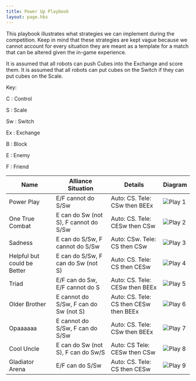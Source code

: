 ```yaml
---
title: Power Up Playbook
layout: page.hbs
---
```


This playbook illustrates what strategies we can implement during the competition. Keep in mind that these strategies are kept vague because we cannot account for every situation they are meant as a template for a match that can be altered given the in-game experience.

It is assumed that all robots can push Cubes into the Exchange and score them. It is assumed that all robots can put cubes on the Switch if they can put cubes on the Scale.

Key:

C : Control

S : Scale

Sw : Switch

Ex : Exchange

B : Block

E : Enemy

F : Friend

| Name | Alliance Situation | Details | Diagram |
| ---- | ------------------ | -------  | ------- |
| Power Play | E/F cannot do S/Sw | Auto: CS. Tele: CSw then BEEx | ![Play 1](/images/playbook/play-1.jpg) |
| One True Combat | E can do Sw (not S), F cannot do S/Sw |  Auto: CS. Tele: CESw then CSw | ![Play 2](/images/playbook/play-2.jpg) |
| Sadness | E can do S/Sw, F cannot do S/Sw | Auto: CSw. Tele: CS then CSw | ![Play 3](/images/playbook/play-3.jpg) |
| Helpful but could be Better | E can do S/Sw, F can do Sw (not S) | Auto: CS. Tele: CS then CESw | ![Play 4](/images/playbook/play-4.jpg) |
| Triad | E/F can do Sw, E/F cannot do S | Auto: CS. Tele: CESw then BEEx | ![Play 5](/images/playbook/play-5.jpg) |
| Older Brother | E cannot do S/Sw, F can do Sw (not S) | Auto: CS. Tele: CS then CESw then BEEx | ![Play 6](/images/playbook/play-6.jpg) |
| Opaaaaaa | E cannot do S/Sw, F can do S/Sw | Auto: CS. Tele: CSw then BEEx | ![Play 7](/images/playbook/play-7.jpg) |
| Cool Uncle | E can do Sw (not S), F can do Sw/S | Auto: CS Tele: CESw then CSw | ![Play 8](/images/playbook/play-8.jpg) |
| Gladiator Arena | E/F can do S/Sw | Auto: CS. Tele: CS then CESw | ![Play 9](/images/playbook/play-9.jpg) |
